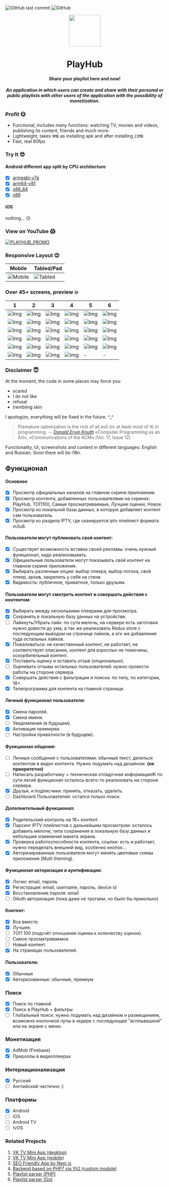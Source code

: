 ![GitHub last commit](https://img.shields.io/github/last-commit/zikwall/react-native-tv)
![GitHub](https://img.shields.io/github/license/zikwall/react-native-tv)

<div align="center">
  <img width="100" height="100" src="https://github.com/zikwall/react-native-tv/blob/master/screenshots/PlayHub512.png">
  <h1>PlayHub</h1>
  <h4>Share your playlist here and now!</h4>
  <h5>An application in which users can create and share with their personal or public playlists with other users of the application with the possibility of monetization.</h5>
</div>

### Profit :yum:

- Functional, includes many functions: watching TV, movies and videos, publishing its content, friends and much more.
- Lightweight, takes `9MB` as installing apk and after installing `22MB`
- Fast, real 60fps

### Try It :sunglasses:

#### Android different app split by CPU architecture

- [x] [armeabi-v7a](https://drive.google.com/file/d/1iUdLoLwNO_BHcZqM6oUKRZZYzwFKrFkq/view?usp=sharing)
- [x] [arm64-v81](https://drive.google.com/file/d/17NEERR9oqZl5rH3LtETwYSxcSSexzXBn/view?usp=sharing)
- [x] [x86_64](https://drive.google.com/file/d/1mKTe7ARn2u0bgg5W1a1v5KodjHuVQgo5/view?usp=sharing)
- [x] [x86](https://drive.google.com/file/d/1EtxKAzntGIlp9PdzNzHFmTabNxJghvNj/view?usp=sharing)

#### iOS

nothing... :pensive:

### View on YouTube :scream:

[![PLAYHUB_PROMO](https://img.youtube.com/vi/3g99PkxdXiE/0.jpg)](https://www.youtube.com/watch?v=3g99PkxdXiE)

### Responsive Layout :heart_eyes:

Mobile | Tabled/Pad
--- | --- |
![Mobile](screenshots/responsive_layout.png "Mobile responsive layout") | ![Tabled](screenshots/responsive_layout_tabled_pad.png "Tabled responsive layout")

### Over 45+ screens, preview :boom:

1 | 2 | 3 | 4 | 5 | 6 |
--- | --- | --- | --- | --- | ---
![Img](screenshots/1.jpg "Img") | ![Img](screenshots/2.jpg "Img") | ![Img](screenshots/3.jpg "Img") | ![Img](screenshots/4.jpg "Img") | ![Img](screenshots/5.jpg "Img") | ![Img](screenshots/6.jpg "Img")
![Img](screenshots/7.jpg "Img") | ![Img](screenshots/8.jpg "Img") | ![Img](screenshots/9.jpg "Img") | ![Img](screenshots/10.jpg "Img") | ![Img](screenshots/11.jpg "Img") | ![Img](screenshots/12.jpg "Img")
![Img](screenshots/13.jpg "Img") | ![Img](screenshots/14.jpg "Img") | ![Img](screenshots/15.jpg "Img") | ![Img](screenshots/16.jpg "Img") | ![Img](screenshots/17.jpg "Img") | ![Img](screenshots/18.jpg "Img")
![Img](screenshots/19.jpg "Img") | ![Img](screenshots/20.jpg "Img") | ![Img](screenshots/21.jpg "Img") | ![Img](screenshots/22.jpg "Img") | ![Img](screenshots/23.jpg "Img") | ![Img](screenshots/24.jpg "Img")
![Img](screenshots/25.jpg "Img") | ![Img](screenshots/26.jpg "Img") | ![Img](screenshots/27.jpg "Img") | ![Img](screenshots/28.jpg "Img") | ![Img](screenshots/29.jpg "Img") | ![Img](screenshots/30.jpg "Img")
![Img](screenshots/31.jpg "Img") | ![Img](screenshots/32.jpg "Img") | ![Img](screenshots/33.jpg "Img") | ![Img](screenshots/34.jpg "Img") | - | -

### Disclaimer :innocent:

At the moment, the code in some places may force you:

- scared
- I do not like
- refusal
- trembling skin

I apologize, everything will be fixed in the future. ^_^

> Premature optimization is the root of all evil (or at least most of it) in programming.
> -- <cite>[Donald Ervin Knuth][1]</cite> «Computer Programming as an Art», «Communications of the ACM» (Vol. 17, Issue 12)

[1]:http://www.paulgraham.com/knuth.html


Functionality, UI, screenshots and content in different languages: English and Russian. Soon there will be i18n.

## Функционал

#### Основное

- [x] Просмотр официальных каналов на главном скрине приложения.
- [x] Просмотр контента, добавленных пользователями на скринах: PlayHub, ТОП100, Самые просматриваемые, Лучшие оценки, Новое.
- [x] Просмотр из локальной базы данных, в которую добавляет контент сам пользователь.
- [x] Просмотр из раздела IPTV, где сканируется iptv плейлист формата m3u8.

#### Пользователи могут публиковать свой контент:

- [x] Существует возможность вставки своей рекламы: очень нужный функционал, надо реализовывать.
- [x] Официальные пользователи могут показывать свой контент на главном скрине приложения.
- [x] Выбирать различные опции: выбор плеера, выбор потока, свой плеер, архив, закрепить у себя на стене.
- [x] Видимость: публичное, приватное, только друзьям.

#### Пользователи могут смотреть контент и совершать действия с контентом:

- [x] Выбирать между несколькими плеерами для просмотра.
- [x] Сохранять в локальную базу данных на устройстве.
- [ ] Лайкнуть/Убрать лайк: по сути мелочь, на сервере есть заготовки нужно довести до ума, а так же реализовать Redux store с последующим выводом на странице лайков, а атк же добавления туда остальных лайков.
- [x] Пожаловаться: не качественный контент, не работает, не соответствует описанию, контент для взрослых не помечены, оскорбительный контент.
- [x] Поставить оценку и оставить отзыв (опционально).
- [ ] Оценивать отзывы остальных пользователей: нужно провести работы на стороне сервера.
- [x] Совершать действия с фильтрации и поиска: по типу, по категории, 18+.
- [x] Телепрограмма для контента на главной странице.

#### Личный функционал пользователя:

- [x] Смена паролей.
- [x] Смена имени.
- [ ] Уведомления (в будущем).
- [x] Активация премиума.
- [ ] Настройки приватности (в будущем).

#### Функционал общения:

- [ ] Личные сообщения с пользователями: обычный текст, делиться контентом в видео контента. Нужно подумать над дизайном. __(не приоритетно)__
- [ ] Написать разработчику + техническая отладочная информацияЖ по сути легий функционал осталось всего-то реализовать на стороне сервера.
- [x] Друзья, и подписчики: принять, отказать, удалить.
- [ ] Dashboard Пользователей: остался только поиск.

#### Дополнительный функционал:

- [x] Родительский контроль на 18+ контент.
- [x] Парсинг IPTV плейлистов с дальнейшим просмотром: осталось добавить мелочи, типа сохранения в локальную базу данных и небольшие изменения макета экрана.
- [x] Проверка работоспособности контента, ссылки: есть и работает, нужно переделать внешний вид, особенно кнопок...
- [x] Авторизированные пользователи могут менять цветовые схемы приложения (Multi theming).

#### Функционал авторизации и аунтификации:

- [x] Логин: email, пароль
- [x] Регистрация: email, username, пароль, device id
- [x] Восстановление пароля: email
- [ ] OAuth авторизация (пока даже не трогаем, но было бы прикольно)

#### Контент:

- [x] Все вместе.
- [x] Лучшее.
- [ ] ТОП 100 (подсчёт отношения оценки к количеству оценок).
- [ ] Самое просматриваемое.
- [ ] Новый контент.
- [x] На страницах пользователей.

#### Пользователи:

- [x] Обычные
- [x] Авторизованные: обычные, премиум

### Поиск

- [x] Поиск по главной
- [x] Поиск в PlayHub + фильтры
- [ ] Глобальный поиск: нужно подумать над дизайном и размещением, возможно кнопочкой лупы в хедере с последующей "всплывашкой" или на экране с меню.

### Монетизация

- [x] AdMob (Firebase)
- [x] Прероллы в видеоплеерах

### Интернационализация

- [x] Русский
- [ ] Английский частично :)

### Платформы

- [x] Android
- [ ] iOS
- [ ] Android TV
- [ ] tvOS

### Related Projects

1. [VK TV Mini App (desktop)](https://github.com/zikwall/vk-tv-desctop)
2. [VK TV Mini App (mobile)](https://github.com/zikwall/vk-tv)
3. [SEO Friendly App by Next,js](https://github.com/zikwall/tv-next)
4. [Backend based on PHP7 via Yii2 (custom module)](https://github.com/zikwall/vk-tv-backend)
5. [Playlist parser (PHP)](https://github.com/zikwall/m3uparse)
6. [Playlist parser (Go)](https://github.com/zikwall/go3uparse)

